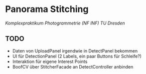 # Panorama Stitching

*Komplexpraktikum Photogrammetrie (NF INF) TU Dresden*

## TODO

* Daten von UploadPanel irgendwie in DetectPanel bekommen
* UI für DetectionPanel (2 Labels, ein paar Buttons für Schleife?)
* Interaktion für eigene Interest Points
* BoofCV über StitcherFacade an DetectController anbinden